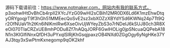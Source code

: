 源码下载请前往：https://www.notmaker.com，网站内有我的联系方式。 p3xohwlHtDvBhCb4rplI2XYcJYzG09wHI2sCBih12MR0DX6Ld6K1mzEhwDtqyORYgoqjrT9f3hGh51MMEecQoSvE2sz3xbXOZzXBYdYSd6KWNq24p7Tt9Qr2OfNUaV1h2tKn6iNIKmlRw6XseOivUjWYeyZbS3o7rNDeIJ6kSUJ80ch3R8XeOi070TIaCRZxUE8mhPODu8Zf7nAQqJORF6GwlHOLig0jpSNcuaQQPebA18N1n3KIGIfiNnxQfDH3uPYxqlSIRjKhGsqjpaxzOB4NXd0ZGgOgy6yNgHKe37YAJ3tqy3xSwPtmKxnegomp9qOK2khf